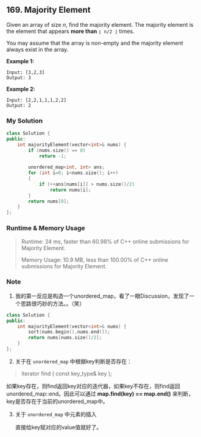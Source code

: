 ## 169. Majority Element

Given an array of size *n*, find the majority element. The majority element is the element that appears **more than** `⌊ n/2 ⌋` times.

  

You may assume that the array is non-empty and the majority element always exist in the array.

  

**Example 1:**

```
Input: [3,2,3]
Output: 3
```

  

**Example 2:**

```
Input: [2,2,1,1,1,2,2]
Output: 2
```



### My Solution

```C++
class Solution {
public:
    int majorityElement(vector<int>& nums) {
        if (nums.size() == 0)
            return -1;
        
        unordered_map<int, int> ans;
        for (int i=0; i<nums.size(); i++)
        {
            if (++ans[nums[i]] > nums.size()/2)
                return nums[i];
        }
        return nums[0];
    }
};
```



### Runtime & Memory Usage

> Runtime: 24 ms, faster than 60.98% of C++ online submissions for Majority Element.
>
> Memory Usage: 10.9 MB, less than 100.00% of C++ online submissions for Majority Element.



### Note

1. 我的第一反应是构造一个unordered_map，看了一眼Discussion，发现了一个思路很巧妙的方法。。（笑）

```C++
class Solution {
public:
    int majorityElement(vector<int>& nums) {
        sort(nums.begin(),nums.end());
        return nums[nums.size()/2];
    }
};
```

2. 关于在 `unordered_map` 中根据key判断是否存在：

>  iterator find ( const key_type& key );

如果key存在，则find返回key对应的迭代器，如果key不存在，则find返回unordered_map::end。因此可以通过 **map.find(key) == map.end()** 来判断，key是否存在于当前的unordered_map中。

3. 关于 `unordered_map` 中元素的插入

   直接给key赋对应的value值就好了。